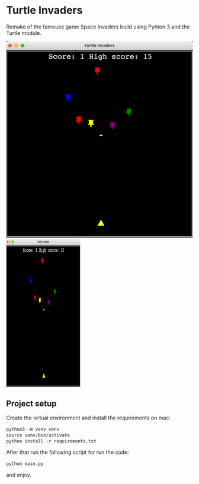 # Turtle Invaders

Remake of the famouse game Space Invaders build using Pyhton 3 and the Turtle module.

![image](images/turtle_invaders.png )
<img src="images/turtle_invaders.png" width="200" height="400" />

## Project setup

Create the virtual environment and install the requirements on mac:

```
python3 -m venv venv
source venv/bin/activate
python install -r requirements.txt
```

After that run the following script for run the code:

```
python main.py
```

and enjoy.
